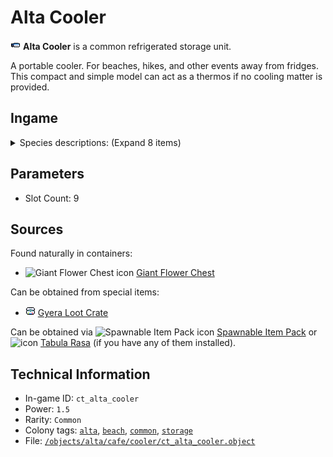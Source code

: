 # Alta Cooler

<img src="https://raw.githubusercontent.com/Ceterai/Enternia/main/objects/alta/cafe/cooler/icon.png" alt="Alta Cooler icon" loading="lazy" height="16px" width="auto" /> **Alta Cooler** is a common refrigerated storage unit.

A portable cooler. For beaches, hikes, and other events away from fridges.  
This compact and simple model can act as a thermos if no cooling matter is provided.

## Ingame

<details markdown="1"><summary>Species descriptions: (Expand 8 items)</summary>

- Alta: A cooling thermos for that sweet iced tea goodness!
- Apex: A cooler. Let's hope there's food inside.
- Avian: What's in the cooler, I wonder?
- Floran: Cold!
- Glitch: Calm. A cooler in light, relaxing colors.
- Human: A cooler. I wonder if there are eggs in here?
- Hylotl: A food-chilling device.
- Novakid: A cooler! I wonder if anyone left any treats?

</details>

## Parameters

- Slot Count: 9

## Sources

Found naturally in containers:

- <img src="https://starbounder.org/mediawiki/images/b/ba/Giant_Flower_Chest.png" alt="Giant Flower Chest icon" loading="lazy" height="9.75px" width="12px" /> [Giant Flower Chest](https://starbounder.org/Giant_Flower_Chest)

Can be obtained from special items:

- <img src="https://raw.githubusercontent.com/Ceterai/Enternia/main/items/active/alta/loot/biome/ct_gyera_loot.png" alt="Gyera Loot Crate icon" loading="lazy" height="16px" width="auto" /> [Gyera Loot Crate](https://ceterai.github.io/MyEnternia/Wiki/GyeraLootCrate)

Can be obtained via <img src="https://raw.githubusercontent.com/Silverfeelin/Starbound-SpawnableItemPack/master/interface/sip/iconSmall.png" alt="Spawnable Item Pack icon" width="18" height="14"/> [Spawnable Item Pack](https://steamcommunity.com/sharedfiles/filedetails/?id=733665104) or <img src="https://steamuserimages-a.akamaihd.net/ugc/263843960696222713/3EC9A7C005541F7D577EBCB8C5736B4EFC9973D6/" alt="icon" width="8" height="12"/> [Tabula Rasa](https://community.playstarbound.com/resources/the-tabula-rasa.3222/) (if you have any of them installed).

## Technical Information

- In-game ID: `ct_alta_cooler`
- Power: `1.5`
- Rarity: `Common`
- Colony tags: [`alta`](https://ceterai.github.io/MyEnternia/Wiki/Tags/Alta), [`beach`](https://ceterai.github.io/MyEnternia/Wiki/Tags/Beach), [`common`](https://ceterai.github.io/MyEnternia/Wiki/Tags/Common), [`storage`](https://ceterai.github.io/MyEnternia/Wiki/Tags/Storage)
- File: [`/objects/alta/cafe/cooler/ct_alta_cooler.object`](https://github.com/Ceterai/Enternia/blob/main/objects/alta/cafe/cooler/ct_alta_cooler.object)
